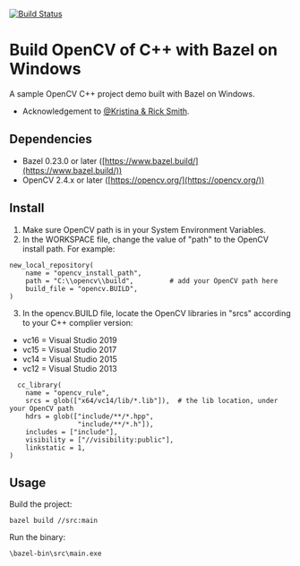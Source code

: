 [![Build Status](https://img.shields.io/badge/build%20-passing-brightgreen.svg)](https://github.com/jcju/opencv_bazel_win)


# Build OpenCV of C++ with Bazel on Windows
A sample OpenCV C++ project demo built with Bazel on Windows.

* Acknowledgement to [@Kristina & Rick Smith](https://stackoverflow.com/a/35024014).

## Dependencies

* Bazel 0.23.0 or later ([https://www.bazel.build/](https://www.bazel.build/))
* OpenCV 2.4.x or later ([https://opencv.org/](https://opencv.org/))

## Install

1. Make sure OpenCV path is in your System Environment Variables.
2. In the WORKSPACE file, change the value of "path" to the OpenCV install path. For example:
```
new_local_repository(
    name = "opencv_install_path",
    path = "C:\\opencv\\build",         # add your OpenCV path here
    build_file = "opencv.BUILD",
)
```
3. In the opencv.BUILD file, locate the OpenCV libraries in "srcs" according to your C++ complier version:
  * vc16 = Visual Studio 2019
  * vc15 = Visual Studio 2017
  * vc14 = Visual Studio 2015
  * vc12 = Visual Studio 2013
```  
  cc_library(
    name = "opencv_rule",
    srcs = glob(["x64/vc14/lib/*.lib"]),  # the lib location, under your OpenCV path
    hdrs = glob(["include/**/*.hpp",
                 "include/**/*.h"]),
    includes = ["include"],
    visibility = ["//visibility:public"], 
    linkstatic = 1,
)
```
## Usage
Build the project:
```
bazel build //src:main
```

Run the binary: 
```
\bazel-bin\src\main.exe
```
